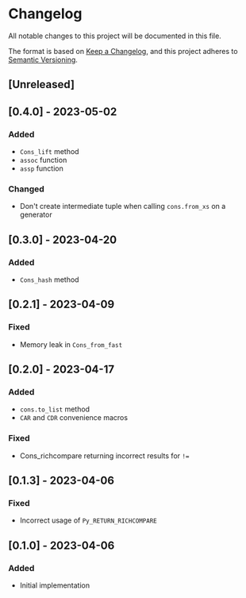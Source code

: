 # Changelog

All notable changes to this project will be documented in this file.

The format is based on [Keep a Changelog](https://keepachangelog.com/en/1.0.0/),
and this project adheres to [Semantic Versioning](https://semver.org/spec/v2.0.0.html).

## [Unreleased]

## [0.4.0] - 2023-05-02

### Added

- `Cons_lift` method
- `assoc` function
- `assp` function

### Changed

- Don't create intermediate tuple when calling `cons.from_xs` on a generator

## [0.3.0] - 2023-04-20

### Added

- `Cons_hash` method

## [0.2.1] - 2023-04-09

### Fixed

- Memory leak in `Cons_from_fast`

## [0.2.0] - 2023-04-17

### Added

- `cons.to_list` method
- `CAR` and `CDR` convenience macros

### Fixed

- Cons_richcompare returning incorrect results for `!=`

## [0.1.3] - 2023-04-06

### Fixed

- Incorrect usage of `Py_RETURN_RICHCOMPARE`

## [0.1.0] - 2023-04-06

### Added

- Initial implementation
